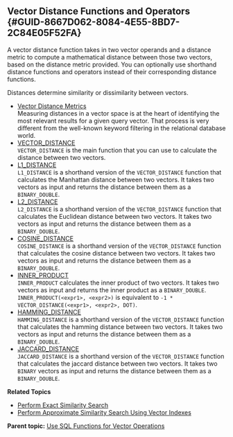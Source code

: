 ## Vector Distance Functions and Operators {#GUID-8667D062-8084-4E55-8BD7-2C84E05F52FA}

A vector distance function takes in two vector operands and a distance metric to compute a mathematical distance between those two vectors, based on the distance metric provided. You can optionally use shorthand distance functions and operators instead of their corresponding distance functions.

Distances determine similarity or dissimilarity between vectors.

  * [Vector Distance Metrics](vector-distance-metrics.md)  
Measuring distances in a vector space is at the heart of identifying the most relevant results for a given query vector. That process is very different from the well-known keyword filtering in the relational database world. 
  * [VECTOR_DISTANCE](vector_distance.md)  
`VECTOR_DISTANCE` is the main function that you can use to calculate the distance between two vectors. 
  * [L1_DISTANCE](l1_distance.md)  
`L1_DISTANCE` is a shorthand version of the `VECTOR_DISTANCE` function that calculates the Manhattan distance between two vectors. It takes two vectors as input and returns the distance between them as a `BINARY_DOUBLE`. 
  * [L2_DISTANCE](l2_distance.md)  
`L2_DISTANCE` is a shorthand version of the `VECTOR_DISTANCE` function that calculates the Euclidean distance between two vectors. It takes two vectors as input and returns the distance between them as a `BINARY_DOUBLE`. 
  * [COSINE_DISTANCE](cosine_distance.md)  
`COSINE_DISTANCE` is a shorthand version of the `VECTOR_DISTANCE` function that calculates the cosine distance between two vectors. It takes two vectors as input and returns the distance between them as a `BINARY_DOUBLE`. 
  * [INNER_PRODUCT](inner_product.md)  
`INNER_PRODUCT` calculates the inner product of two vectors. It takes two vectors as input and returns the inner product as a `BINARY_DOUBLE`. `INNER_PRODUCT(<expr1>, <expr2>)` is equivalent to `-1 * VECTOR_DISTANCE(<expr1>, <expr2>, DOT)`. 
  * [HAMMING_DISTANCE](hamming_distance-vecse.md)  
`HAMMING_DISTANCE` is a shorthand version of the `VECTOR_DISTANCE` function that calculates the hamming distance between two vectors. It takes two vectors as input and returns the distance between them as a `BINARY_DOUBLE`. 
  * [JACCARD_DISTANCE](jaccard_distance-vecse.md)  
`JACCARD_DISTANCE` is a shorthand version of the `VECTOR_DISTANCE` function that calculates the jaccard distance between two vectors. It takes two `BINARY` vectors as input and returns the distance between them as a `BINARY_DOUBLE`. 



**Related Topics**

  * [Perform Exact Similarity Search](perform-exact-similarity-search.md#GUID-CCCF06F5-AD46-466D-99B2-4609B84C2B69)
  * [Perform Approximate Similarity Search Using Vector Indexes](perform-approximate-similarity-search-using-vector-indexes.md#GUID-D8432ADA-38B0-4E5F-975F-E86977CA8488)



**Parent topic:** [Use SQL Functions for Vector Operations](use-sql-functions-vector-operations.md)
